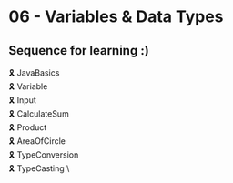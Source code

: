 # 06 - Variables & Data Types

## Sequence for learning :)

🎗️ JavaBasics \
🎗️ Variable \
🎗️ Input \
🎗️ CalculateSum \
🎗️ Product \
🎗️ AreaOfCircle \
🎗️ TypeConversion \
🎗️ TypeCasting \
